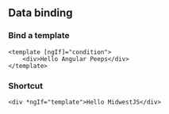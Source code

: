 ## Data binding

### Bind a template

```
<template [ngIf]="condition">
    <div>Hello Angular Peeps</div>
</template>
```

### Shortcut
    <div *ngIf="template">Hello MidwestJS</div>
